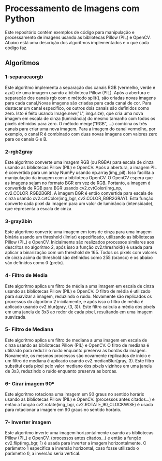 
#  Processamento de Imagens com Python

Este repositório contém exemplos de código para manipulação e processamento de imagens usando as bibliotecas Pillow (PIL) e OpenCV. Abaixo está uma descrição dos algoritmos implementados e o que cada código faz.

##  Algoritmos

###  1-separacaorgb
Este algoritmo implementa a separação dos canais RGB (vermelho, verde e azul) de uma imagem usando a biblioteca Pillow (PIL).
Após a abertura e separação dos canais rgb com o método split(), são criadas novas imagens para cada canal,Novas imagens são criadas para cada canal de cor. 
Para destacar um canal específico, os outros dois canais são definidos como zero. Isto é feito usando Image.new("L", img.size), que cria uma nova imagem em escala de cinza (luminância) do mesmo tamanho com todos os pixels definidos para zero.
O método merge("RGB", ...) combina os três canais para criar uma nova imagem. Para a imagem do canal vermelho, por exemplo, o canal R é combinado com duas novas imagens com valores zero para os canais G e B.

###  2-rgb2gray
Este algoritmo converte uma imagem RGB (ou RGBA) para escala de cinza usando as bibliotecas Pillow (PIL) e OpenCV.
Após a abertura, a imagem PIL é convertida para um array NumPy usando np.array(img_pil). Isso facilita a manipulação da imagem com a biblioteca OpenCV.
O OpenCV espera que as imagens sejam no formato BGR em vez de RGB. Portanto, a imagem é convertida de RGB para BGR usando cv2.cvtColor(img_np, cv2.COLOR_RGB2BGR).
A imagem BGR é então convertida para escala de cinza usando cv2.cvtColor(img_bgr, cv2.COLOR_BGR2GRAY). Esta função converte cada pixel da imagem para um valor de luminância (intensidade), que representa a escala de cinza.

###  3-gray2bin
Este algoritmo converte uma imagem em tons de cinza para uma imagem binária usando um threshold (limiar) especificado, utilizando as bibliotecas Pillow (PIL) e OpenCV.
Inicialmente são realizados processos similares aos descritos no algoritmo 2, após isso a função cv2.threshold() é usada para aplicar a binarização com um threshold de 165. 
Todos os pixels com valores de cinza acima do threshold são definidos como 255 (branco) e os abaixo são definidos como 0 (preto).

###  4- Filtro de Media
Este algoritmo aplica um filtro de média a uma imagem em escala de cinza usando as bibliotecas Pillow (PIL) e OpenCV. O filtro de média é utilizado para suavizar a imagem, reduzindo o ruído.
Novamente são replicados os processos do algoritmo 2 inicilamente, e após isso o filtro de média é aplicado usando cv2.blur(gray, (3, 3)). 
Este filtro calcula a média dos pixels em uma janela de 3x3 ao redor de cada pixel, resultando em uma imagem suavizada.

###  5- Filtro de Mediana
Este algoritmo aplica um filtro de mediana a uma imagem em escala de cinza usando as bibliotecas Pillow (PIL) e OpenCV. O filtro de mediana é utilizado para reduzir o ruído enquanto preserva as bordas da imagem.
Novamente, os mesmos processos são novamente replicados de início e um filtro de mediana é aplicado usando cv2.medianBlur(gray, 3). 
Este filtro substitui cada pixel pelo valor mediano dos pixels vizinhos em uma janela de 3x3, reduzindo o ruído enquanto preserva as bordas.

###  6- Girar imagem 90º
Este algoritmo rotaciona uma imagem em 90 graus no sentido horário usando as bibliotecas Pillow (PIL) e OpenCV.
(processos antes citados...) e então a função cv2.rotate(img_bgr, cv2.ROTATE_90_CLOCKWISE) é usada para rotacionar a imagem em 90 graus no sentido horário.

###  7- Inverter imagem
Este algoritmo inverte uma imagem horizontalmente usando as bibliotecas Pillow (PIL) e OpenCV.
(processos antes citados...) e então a função cv2.flip(img_bgr, 1) é usada para inverter a imagem horizontalmente. 
O parâmetro 1 especifica a inversão horizontal, caso fosse utilizado o parâmetro 0, a inversão seria vertical.
